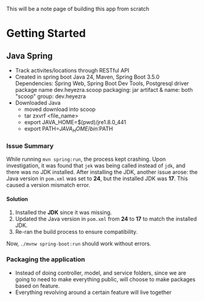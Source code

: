 This will be a note page of building this app from scratch
# Getting Started
## Java Spring
- Track activites/locations through RESTful API
- Created in spring boot
    Java 24, Maven, Spring Boot 3.5.0
    Dependencies: Spring Web, Spring Boot Dev Tools, Postgresql driver
    package name dev.heyezra.scoop
    packaging: jar
    artifact & name: both "scoop"
    group: dev.heyezra
- Downloaded Java
    - moved download into scoop
    - tar zxvrf <file_name>
    - export JAVA_HOME=$(pwd)/jre1.8.0_441
    - export PATH=$JAVA_HOME/bin:$PATH
### Issue Summary

While running `mvn spring:run`, the process kept crashing. Upon investigation, it was found that `jek` was being called instead of `jdk`, and there was no JDK installed. After installing the JDK, another issue arose: the Java version in `pom.xml` was set to **24**, but the installed JDK was **17**. This caused a version mismatch error.

#### Solution

1. Installed the **JDK** since it was missing.
2. Updated the Java version in `pom.xml` from **24** to **17** to match the installed JDK.
3. Re-ran the build process to ensure compatibility.

Now, `./mvnw spring-boot:run` should work without errors.

### Packaging the application
- Instead of doing controller, model, and service folders, since we are going to need to make everything public, will choose to make packages based on feature.
- Everything revolving around a certain feature will live together